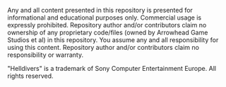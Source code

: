 Any and all content presented in this repository is presented for informational
and educational purposes only. Commercial usage is expressly prohibited.
Repository author and/or contributors claim no ownership of any proprietary
code/files (owned by Arrowhead Game Studios et al) in this repository. You
assume any and all responsibility for using this content.
Repository author and/or contributors claim no responsibility or warranty.

"Helldivers" is a trademark of Sony Computer Entertainment Europe. All rights
reserved.
